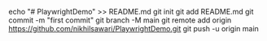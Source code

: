echo "# PlaywrightDemo" >> README.md
git init
git add README.md
git commit -m "first commit"
git branch -M main
git remote add origin https://github.com/nikhilsawari/PlaywrightDemo.git
git push -u origin main